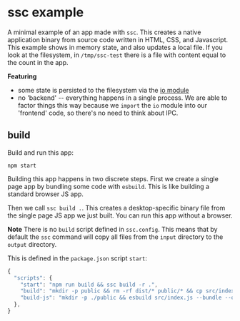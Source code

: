 # ssc example
A minimal example of an app made with `ssc`. This creates a native application binary from source code written in HTML, CSS, and Javascript. This example shows in memory state, and also updates a local file. If you look at the filesystem, in `/tmp/ssc-test` there is a file with content equal to the count in the app.

__Featuring__
* some state is persisted to the filesystem via the [io module](https://github.com/socketsupply/io)
* no 'backend' -- everything happens in a single process. We are able to factor things this way because we `import` the `io` module into our 'frontend' code, so there's no need to think about IPC.

## build
Build and run this app:
```
npm start
```

Building this app happens in two discrete steps. First we create a single page app by bundling some code with `esbuild`. This is like building a standard browser JS app.

Then we call `ssc build .`. This creates a desktop-specific binary file from the single page JS app we just built. You can run this app without a browser.

**Note**
There is no `build` script defined in `ssc.config`. This means that by default the `ssc` command will copy all files from the `input` directory to the `output` directory.

This is defined in the `package.json` script `start`:
```js
{
  "scripts": {
    "start": "npm run build && ssc build -r .",
    "build": "mkdir -p public && rm -rf dist/* public/* && cp src/index.html src/style.css public && npm run build-js",
    "build-js": "mkdir -p ./public && esbuild src/index.js --bundle --outfile=public/bundle.js"
  },
}
```
